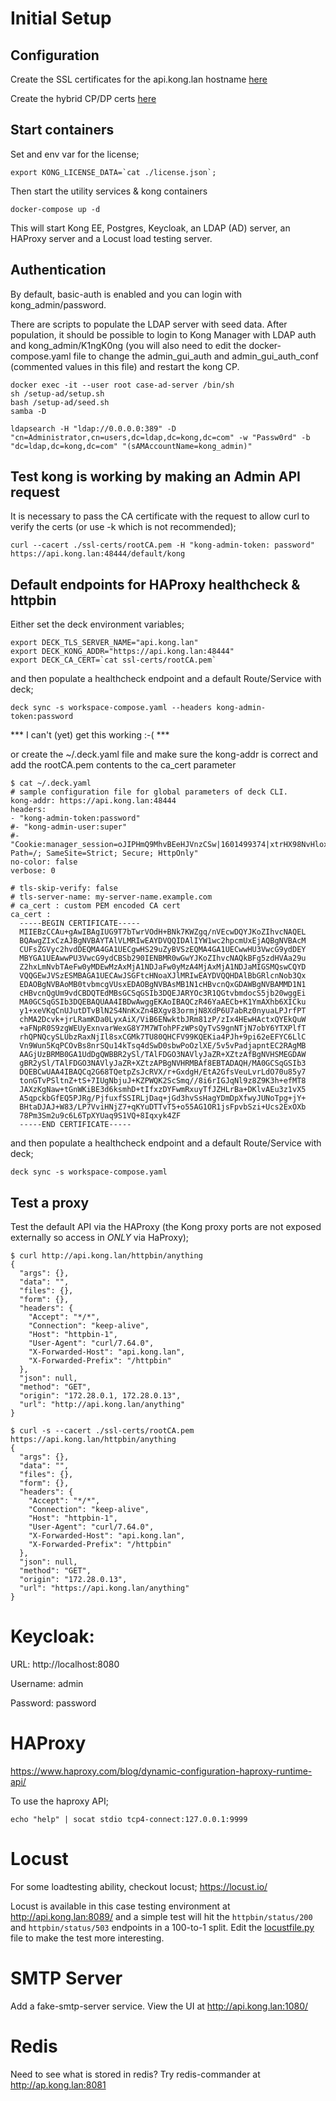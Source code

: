 # Initial Setup

## Configuration

Create the SSL certificates for the api.kong.lan hostname [here](ssl-certs/README.md)

Create the hybrid CP/DP certs [here](ssl-certs/hybrid/README.md)

## Start containers

Set and env var for the license;

~~~
export KONG_LICENSE_DATA=`cat ./license.json`;
~~~

Then start the utility services & kong containers

~~~
docker-compose up -d
~~~

This will start Kong EE, Postgres, Keycloak, an LDAP (AD) server, an HAProxy server and a Locust load testing server. 

## Authentication

By default, basic-auth is enabled and you can login with kong_admin/password.

There are scripts to populate the LDAP server with seed data. After population, it should be possible to login to Kong Manager with LDAP auth and kong_admin/K1ngK0ng (you will also need to edit the docker-compose.yaml file to change the admin_gui_auth and admin_gui_auth_conf (commented values in this file) and restart the kong CP.

~~~
docker exec -it --user root case-ad-server /bin/sh
sh /setup-ad/setup.sh
bash /setup-ad/seed.sh
samba -D
~~~

~~~
ldapsearch -H "ldap://0.0.0.0:389" -D "cn=Administrator,cn=users,dc=ldap,dc=kong,dc=com" -w "Passw0rd" -b "dc=ldap,dc=kong,dc=com" "(sAMAccountName=kong_admin)"
~~~

## Test kong is working by making an Admin API request

It is necessary to pass the CA certificate with the request to allow curl to verify the certs (or use -k which is not recommended);

~~~
curl --cacert ./ssl-certs/rootCA.pem -H "kong-admin-token: password" https://api.kong.lan:48444/default/kong
~~~

## Default endpoints for HAProxy healthcheck & httpbin

Either set the deck environment variables;

~~~
export DECK_TLS_SERVER_NAME="api.kong.lan"
export DECK_KONG_ADDR="https://api.kong.lan:48444"
export DECK_CA_CERT=`cat ssl-certs/rootCA.pem`
~~~

and then populate a healthcheck endpoint and a default Route/Service with deck;

~~~
deck sync -s workspace-compose.yaml --headers kong-admin-token:password
~~~

*** I can't (yet) get this working :-( ***

or create the ~/.deck.yaml file and make sure the kong-addr is correct and add the rootCA.pem contents to the ca_cert parameter

~~~
$ cat ~/.deck.yaml
# sample configuration file for global parameters of deck CLI.
kong-addr: https://api.kong.lan:48444
headers:
- "kong-admin-token:password"
#- "kong-admin-user:super"
#- "Cookie:manager_session=oJIPHmQ9MhvBEeHJVnzCSw|1601499374|xtrHX98NvHloxwCx3bZnji6WKK8; Path=/; SameSite=Strict; Secure; HttpOnly"
no-color: false
verbose: 0

# tls-skip-verify: false
# tls-server-name: my-server-name.example.com
# ca_cert : custom PEM encoded CA cert
ca_cert :
  -----BEGIN CERTIFICATE-----
  MIIEBzCCAu+gAwIBAgIUG9T7bTwrVOdH+BNk7KWZgq/nVEcwDQYJKoZIhvcNAQEL
  BQAwgZIxCzAJBgNVBAYTAlVLMRIwEAYDVQQIDAlIYW1wc2hpcmUxEjAQBgNVBAcM
  CUFsZGVyc2hvdDEQMA4GA1UECgwHS29uZyBVSzEQMA4GA1UECwwHU3VwcG9ydDEY
  MBYGA1UEAwwPU3VwcG9ydCBSb290IENBMR0wGwYJKoZIhvcNAQkBFg5zdHVAa29u
  Z2hxLmNvbTAeFw0yMDEwMzAxMjA1NDJaFw0yMzA4MjAxMjA1NDJaMIGSMQswCQYD
  VQQGEwJVSzESMBAGA1UECAwJSGFtcHNoaXJlMRIwEAYDVQQHDAlBbGRlcnNob3Qx
  EDAOBgNVBAoMB0tvbmcgVUsxEDAOBgNVBAsMB1N1cHBvcnQxGDAWBgNVBAMMD1N1
  cHBvcnQgUm9vdCBDQTEdMBsGCSqGSIb3DQEJARYOc3R1QGtvbmdocS5jb20wggEi
  MA0GCSqGSIb3DQEBAQUAA4IBDwAwggEKAoIBAQCzR46YaAECb+K1YmAXhb6XICku
  y1+xeVKqCnUJutDTvBlN2S4NnKxZn4BXgv83ormjN8XdP6U7abRz0nyuaLPJrfPT
  chMA2Dcvk+jrLRamKDa0LyxAiX/ViB6ENwktbJRm81zP/zIx4HEwHActxQYEkQuW
  +aFNpR0S9zgWEUyExnvarWexG8Y7M7WTohPFzWPsQyTvS9gnNTjN7obY6YTXPlfT
  rhQPNQcySLUbzRaxNjIl8sxCGMk7TU80QHCFV99KQEKia4PJh+9pi62eEFYC6LlC
  Vn9Wun5KqPCOvBs8nrSQu14kTsq4dSwD0sbwPoOzlXE/5v5vPadjapntEC2RAgMB
  AAGjUzBRMB0GA1UdDgQWBBR2ySl/TAlFDGO3NAVlyJaZR+XZtzAfBgNVHSMEGDAW
  gBR2ySl/TAlFDGO3NAVlyJaZR+XZtzAPBgNVHRMBAf8EBTADAQH/MA0GCSqGSIb3
  DQEBCwUAA4IBAQCq2G68TQetpZsJcRVX/r+GxdgH/EtA2GfsVeuLvrLdO70u85y7
  tonGTvPSltnZ+tS+7IUgNbjuJ+KZPWQK2ScSmq//8i6rIGJqNl9z8Z9K3h+efMT8
  JAXzKgNaw+tGnWKiBE3d6ksmhD+tIfxzDYFwmRxuyTfJZHLrBa+DKlvAEu3z1vX5
  A5qpckbGfEQ5PJRg/PjfuxfSSIRLjDaq+jGd3hvSsHagYDmDpXfwyJUNoTpg+jY+
  BHtaDJAJ+W83/LP7VviHNjZ7+qKYuDTTvT5+o55AG1OR1jsFpvbSzi+Ucs2ExOXb
  78Pm3Sm2u9c6L6TpXYUaq9S1VQ+8Iqxyk4ZF
  -----END CERTIFICATE-----
~~~

and then populate a healthcheck endpoint and a default Route/Service with deck;

~~~
deck sync -s workspace-compose.yaml
~~~

## Test a proxy

Test the default API via the HAProxy (the Kong proxy ports are not exposed externally so access in *ONLY* via HaProxy);

~~~
$ curl http://api.kong.lan/httpbin/anything
{
  "args": {},
  "data": "",
  "files": {},
  "form": {},
  "headers": {
    "Accept": "*/*",
    "Connection": "keep-alive",
    "Host": "httpbin-1",
    "User-Agent": "curl/7.64.0",
    "X-Forwarded-Host": "api.kong.lan",
    "X-Forwarded-Prefix": "/httpbin"
  },
  "json": null,
  "method": "GET",
  "origin": "172.28.0.1, 172.28.0.13",
  "url": "http://api.kong.lan/anything"
}

$ curl -s --cacert ./ssl-certs/rootCA.pem https://api.kong.lan/httpbin/anything
{
  "args": {},
  "data": "",
  "files": {},
  "form": {},
  "headers": {
    "Accept": "*/*",
    "Connection": "keep-alive",
    "Host": "httpbin-1",
    "User-Agent": "curl/7.64.0",
    "X-Forwarded-Host": "api.kong.lan",
    "X-Forwarded-Prefix": "/httpbin"
  },
  "json": null,
  "method": "GET",
  "origin": "172.28.0.13",
  "url": "https://api.kong.lan/anything"
}
~~~

# Keycloak:

URL: http://localhost:8080

Username: admin

Password: password

# HAProxy

https://www.haproxy.com/blog/dynamic-configuration-haproxy-runtime-api/

To use the haproxy API;

~~~
echo "help" | socat stdio tcp4-connect:127.0.0.1:9999
~~~

# Locust

For some loadtesting ability, checkout locust; https://locust.io/

Locust is available in this case testing environment at http://api.kong.lan:8089/ and a simple test will hit the `httpbin/status/200` and `httpbin/status/503` endpoints in a 100-to-1 split. Edit the [locustfile.py](locust/locustfile.py) file to make the test more interesting.

# SMTP Server

Add a fake-smtp-server service. View the UI at http://api.kong.lan:1080/

# Redis

Need to see what is stored in redis? Try redis-commander at http://ap.kong.lan:8081

